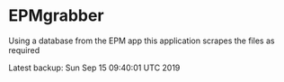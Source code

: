 # EPMgrabber
Using a database from the EPM app this application scrapes the files as required


Latest backup: Sun Sep 15 09:40:01 UTC 2019
